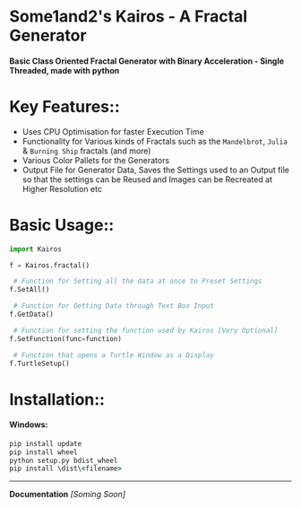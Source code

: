 # Some1and2's Kairos - A Fractal Generator
#### Basic Class Oriented Fractal Generator with Binary Acceleration - Single Threaded, made with python
# Key Features:: 
 - Uses CPU Optimisation for faster Execution Time
 - Functionality for Various kinds of Fractals such as the `Mandelbrot`, `Julia` & `Burning Ship` fractals (and more)
 - Various Color Pallets for the Generators
 - Output File for Generator Data, Saves the Settings used to an Output file so that the settings can be Reused and Images can be Recreated at Higher Resolution etc

# Basic Usage::
```python
import Kairos

f = Kairos.fractal()

 # Function for Setting all the data at once to Preset Settings
f.SetAll()

 # Function for Getting Data through Text Box Input
f.GetData()

 # Function for setting the function used by Kairos [Very Optional]
f.SetFunction(func=function)

 # Function that opens a Turtle Window as a Display
f.TurtleSetup()

```

# Installation::
#### Windows:
```bat
pip install update
pip install wheel
python setup.py bdist_wheel
pip install \dist\<filename>
```
---
**Documentation** *[Soming Soon]*
